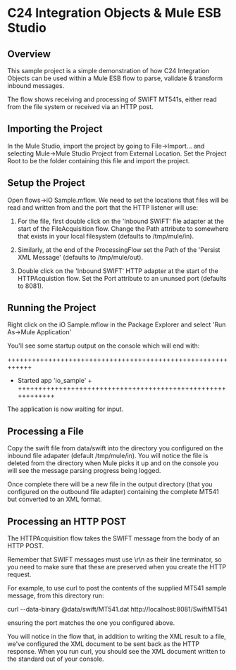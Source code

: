 C24 Integration Objects & Mule ESB Studio
=========================================

Overview
--------

This sample project is a simple demonstration of how C24 Integration Objects can be used within
a Mule ESB flow to parse, validate & transform inbound messages.

The flow shows receiving and processing of SWIFT MT541s, either read from the file system or
received via an HTTP post.


Importing the Project
---------------------

In the Mule Studio, import the project by going to File->Import... and selecting Mule->Mule Studio Project from External Location.
Set the Project Root to be the folder containing this file and import the project.


Setup the Project
-----------------

Open flows->iO Sample.mflow. We need to set the locations that files will be read and written from and the port that
the HTTP listener will use:

1. For the file, first double click on the 'Inbound SWIFT' file adapter at the start of the FileAcquisition flow. Change 
the Path attribute to somewhere that exists in your local filesystem (defaults to /tmp/mule/in).

2. Similarly, at the end of the ProcessingFlow set the Path of the 'Persist XML Message' (defaults to /tmp/mule/out).

3. Double click on the 'Inbound SWIFT' HTTP adapter at the start of the HTTPAcquistion flow. Set the Port attribute
to an ununsed port (defaults to 8081).


Running the Project
-------------------

Right click on the iO Sample.mflow in the Package Explorer and select 'Run As->Mule Application' 

You'll see some startup output on the console which will end with:

++++++++++++++++++++++++++++++++++++++++++++++++++++++++++++
+ Started app 'io_sample'                                  +
++++++++++++++++++++++++++++++++++++++++++++++++++++++++++++

The application is now waiting for input.


Processing a File
-----------------

Copy the swift file from data/swift into the directory you configured on the inbound file adapater
(default /tmp/mule/in). You will notice the file is deleted from the directory when Mule picks it up
and on the console you will see the message parsing progress being logged. 

Once complete there will be
a new file in the output directory (that you configured on the outbound file adapter) containing the
complete MT541 but converted to an XML format.


Processing an HTTP POST
-----------------------

The HTTPAcquisition flow takes the SWIFT message from the body of an HTTP POST.

Remember that SWIFT messages must use \r\n as their line terminator, so you need to make sure that
these are preserved when you create the HTTP request.

For example, to use curl to post the contents of the supplied MT541 sample message, from this directory
run:

curl --data-binary @data/swift/MT541.dat http://localhost:8081/SwiftMT541

ensuring the port matches the one you configured above.

You will notice in the flow that, in addition to writing the XML result to a file, we've configured
the XML document to be sent back as the HTTP response. When you run curl, you should see the XML
document written to the standard out of your console.
